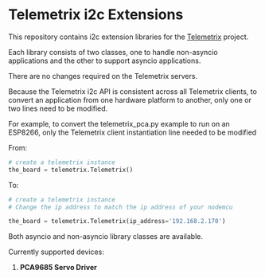 # Telemetrix i2c Extensions

This repository contains i2c extension libraries for the
[Telemetrix](https://mryslab.github.io/telemetrix/)
project.

Each library consists of two classes, one to handle non-asyncio applications and the 
other to support asyncio applications.

There are no changes required on the Telemetrix servers.  

Because the Telemetrix i2c API is consistent across all Telemetrix clients, to convert an 
application from one hardware platform to another, only one or two lines need to be 
modified.

For example, to convert the telemetrix_pca.py example to run on an ESP8266, only the 
Telemetrix client instantiation line needed to be modified

From:
```python
# create a telemetrix instance
the_board = telemetrix.Telemetrix()

```
To:
```python
# create a telemetrix instance
# Change the ip address to match the ip address of your nodemcu

the_board = telemetrix.Telemetrix(ip_address='192.168.2.170')


```

Both asyncio and non-asyncio library classes are available.

Currently supported devices:

1. **PCA9685 Servo Driver**


